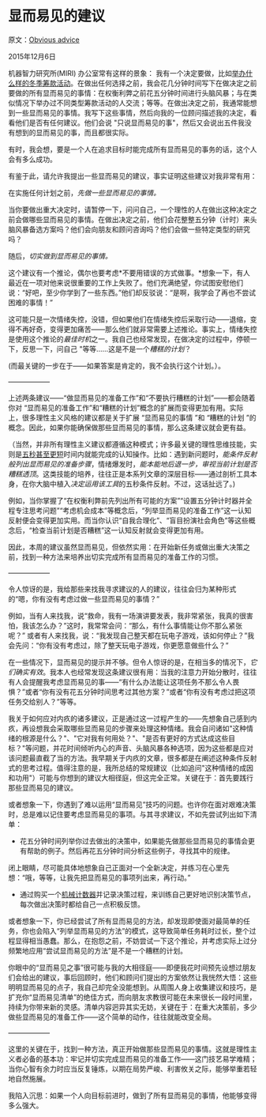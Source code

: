 # 显而易见的建议

原文：[Obvious advice](https://mindingourway.com/obvious-advice/)

2015年12月6日

机器智力研究所(MIRI) 办公室常有这样的景象： 我有一个决定要做，比如[举办什么样的冬季筹款活动](https://intelligence.org/2015/12/01/miri-2015-winter-fundraiser/)。在做出任何选择之前，我会花几分钟时间写下在做决定之前要做的所有显而易见的事情：在权衡利弊之前花五分钟时间进行头脑风暴；与在类似情况下举办过不同类型筹款活动的人交流；等等。在做出决定之前，我通常能想到一些显而易见的事情。我写下这些事情，然后向我的一位顾问描述我的决定，看看他们是否有任何建议。他们会说 "只说显而易见的事"，然后又会说出五件我没有想到的显而易见的事，而且都很实际。

有时，我会想，要是一个人在追求目标时能完成所有显而易见的事务的话，这个人会有多么成功。

有鉴于此，请允许我提出一些显而易见的建议，事实证明这些建议对我非常有用：

在实施任何计划之前，*先做一些显而易见的事情。*

当你要做出重大决定时，请暂停一下，问问自己，一个理性的人在做出这种决定之前会做哪些显而易见的事情。在做出决定之前，他们会花整整五分钟（计时）来头脑风暴备选方案吗？他们会向朋友和顾问咨询吗？他们会做一些特定类型的研究吗？

随后，*切实做到显而易见的事情。*

这个建议有一个推论，偶尔也要考虑*不要用错误的方式做事。*想象一下，有人最近在一项对他来说很重要的工作上失败了。他们充满绝望，你试图安慰他们说：“好吧，至少你学到了一些东西。”他们却反驳说：“是啊，我学会了再也不尝试困难的事情！”

这可能只是一次情绪失控，没错，但如果他们在情绪失控后采取行动——退缩，变得不再好奇，变得更加痛苦——那么他们就非常需要上述推论。事实上，情绪失控是使用这个推论的*最佳时机*之一。我自己也经常发现，在做决定的过程中，停顿一下，反思一下，问自己 "等等......这是不是一个*糟糕的计划*？

(而最关键的一步在于——如果答案是肯定的，我不会执行这个计划。）。

——————

上述两条建议——“做显而易见的准备工作”和“不要执行糟糕的计划”——都会随着你对 “显而易见的准备工作”和“糟糕的计划”概念的扩展而变得更加有用。实际上，很多理性主义风格的建议都是关于扩展 “显而易见的事情 ”和 “糟糕的计划 ”的概念。因此，如果你能确保做那些显而易见的事情，那么这条建议就会更有益。

（当然，并非所有理性主义建议都遵循这种模式；许多最关键的理性思维技能，实则是[五秒甚至更短](http://lesswrong.com/lw/5kz/the_5second_level/)时间内就能完成的认知操作。比如：遇到新问题时，*能条件反射般列出显而易见的准备步骤*，情绪爆发时，*能本能地后退一步，审视当前计划是否糟糕透顶*。这类技能的培养，往往正是本系列文章的深层目标——通过剖析工具本身，在你大脑中植入*决定运用该工具*的五秒条件反射。不过，这话扯远了。)

例如，当你掌握了“在权衡利弊前先列出所有可能的方案”“设置五分钟计时器并全程专注思考问题”“考虑机会成本”等概念后，“列举显而易见的准备工作”这一认知反射便会变得更加实用。而当你认识“自我合理化”、“盲目扮演社会角色”等这些概念后，“检查当前计划是否糟糕”这一认知反射就会变得更加有用。

因此，本周的建议虽然显而易见，但依然实用：在开始新任务或做出重大决策之前，找到一种方法来培养出切实完成所有显而易见的准备工作的习惯。

——————

令人惊讶的是，我给那些来找我寻求建议的人的建议，往往会归为某种形式的“嗯，你有没有考虑过做一些显而易见的事情？”

例如，当有人来找我，说“救命，我有一场演讲要发表，我非常紧张，我真的很害怕，我该怎么办？”这时，我常常会问：“那么，有什么事情能让你不那么紧张呢？” 或者有人来找我，说：“我发现自己整天都在玩电子游戏，该如何停止？”我会先问：“你有没有考虑过，除了整天玩电子游戏，你更愿意做些什么？”

在一些情况下，显而易见的提示并不够。但令人惊讶的是，在相当多的情况下，*它们确实有效*。我本人也经常发现这条建议很有用：当我的注意力开始分散时，往往有人会提醒我考虑显而易见的事——“有什么办法能让这项任务不那么令人畏惧？”或者“你有没有花五分钟时间思考过其他方案？”或者“你有没有考虑过把这项任务交给别人？”等等。

我关于如何应对内疚的诸多建议，正是通过这一过程产生的——先想象自己感到内疚，再设想我会采取哪些显而易见的步骤来处理这种情绪。我会自问诸如"这种情绪的根源是什么？"、"它对我有何用处？"、"是否有更好的方式达成这些目标？"等问题，并花时间倾听内心的声音、头脑风暴各种选项，因为这些都是应对该问题最直截了当的方法。我早期关于内疚的文章，很多都是在阐述这种条件反射式的思考过程。值得注意的是，我所总结的常规建议（比如追问"这种情绪的成因和功用"）可能与你想到的建议大相径庭，但这完全正常。关键在于：首先要践行那些显而易见的建议。

或者想象一下，你遇到了难以运用“显而易见”技巧的问题。也许你在面对艰难决策时，总是难以记住要考虑显而易见的事项。与其寻求建议，不如先尝试列出如下清单：

- 花五分钟时间列举你过去做出的决策中，如果能先做那些显而易见的事情会更有帮助的例子。然后再花五分钟时间分析这些例子，寻找其中的规律。

闭上眼睛，尽可能具体地想象自己正面对一个全新决定，并练习在心里先想：“哦，等等，让我先把显而易见的事项列出来，再行动。”

- 通过购买一个[机械计数器](http://smile.amazon.com/GOGO-Tally-Counter-Manual-Mechanical/dp/B001KX1VW2?sa-no-redirect=1)并记录决策过程，来训练自己更好地识别决策节点，每次做出决策时都给自己一点积极反馈。

或者想象一下，你已经尝试了所有显而易见的方法，却发现即使面对最简单的任务，你也会陷入“列举显而易见的方法”的模式，这导致简单任务耗时过长，整个过程显得相当愚蠢。那么，在抱怨之前，不妨尝试一下这个推论，并考虑实际上过分频繁地应用“尝试显而易见的方法”是不是一个糟糕的计划。

你眼中的“显而易见之事”很可能与我的大相径庭——即便我花时间预先设想过朋友们会给出的建议，事后回顾时，他们和顾问们提出的方案依然让我恍然大悟：这些明明显而易见的点子，我自己却完全没能想到。从周围人身上收集建议和技巧，是扩充你“显而易见清单”的绝佳方式，而向朋友求教很可能在未来很长一段时间里，持续为你带来新的灵感。清单内容迥异其实无妨，关键在于：在重大决策前，多少做些显而易见的准备工作——这个简单的动作，往往就能改变全局。

——————

这里的关键在于，找到一种方法，真正开始做那些显而易见的事情。这就是理性主义者必备的基本功：牢记并切实完成显而易见的准备工作——这门技艺易学难精；当你心智有余力时应当反复锤炼，以期在局势严峻、利害攸关之际，能够举重若轻地自然施展。

我陷入沉思：如果一个人向目标前进时，做到了所有显而易见的事情，他能够变得多么强大。